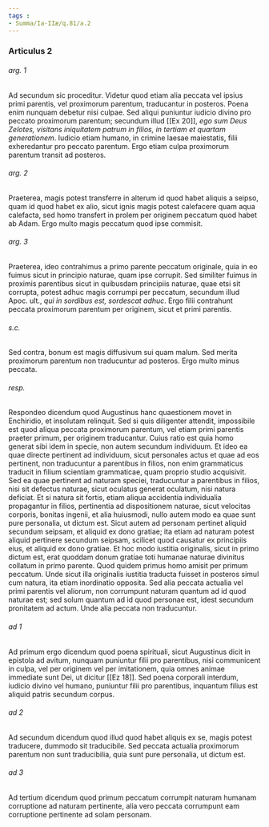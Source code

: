 ```yaml
---
tags : 
- Summa/Ia-IIæ/q.81/a.2
---
```


### Articulus 2

###### arg. 1
Ad secundum sic proceditur. Videtur quod etiam alia peccata vel ipsius primi parentis, vel proximorum parentum, traducantur in posteros. Poena enim nunquam debetur nisi culpae. Sed aliqui puniuntur iudicio divino pro peccato proximorum parentum; secundum illud [[Ex 20]], *ego sum Deus Zelotes, visitans iniquitatem patrum in filios, in tertiam et quartam generationem*. Iudicio etiam humano, in crimine laesae maiestatis, filii exheredantur pro peccato parentum. Ergo etiam culpa proximorum parentum transit ad posteros.

###### arg. 2
Praeterea, magis potest transferre in alterum id quod habet aliquis a seipso, quam id quod habet ex alio, sicut ignis magis potest calefacere quam aqua calefacta, sed homo transfert in prolem per originem peccatum quod habet ab Adam. Ergo multo magis peccatum quod ipse commisit.

###### arg. 3
Praeterea, ideo contrahimus a primo parente peccatum originale, quia in eo fuimus sicut in principio naturae, quam ipse corrupit. Sed similiter fuimus in proximis parentibus sicut in quibusdam principiis naturae, quae etsi sit corrupta, potest adhuc magis corrumpi per peccatum, secundum illud Apoc. ult., *qui in sordibus est, sordescat adhuc*. Ergo filii contrahunt peccata proximorum parentum per originem, sicut et primi parentis.

###### s.c.
Sed contra, bonum est magis diffusivum sui quam malum. Sed merita proximorum parentum non traducuntur ad posteros. Ergo multo minus peccata.

###### resp.
Respondeo dicendum quod Augustinus hanc quaestionem movet in Enchiridio, et insolutam relinquit. Sed si quis diligenter attendit, impossibile est quod aliqua peccata proximorum parentum, vel etiam primi parentis praeter primum, per originem traducantur. Cuius ratio est quia homo generat sibi idem in specie, non autem secundum individuum. Et ideo ea quae directe pertinent ad individuum, sicut personales actus et quae ad eos pertinent, non traducuntur a parentibus in filios, non enim grammaticus traducit in filium scientiam grammaticae, quam proprio studio acquisivit. Sed ea quae pertinent ad naturam speciei, traducuntur a parentibus in filios, nisi sit defectus naturae, sicut oculatus generat oculatum, nisi natura deficiat. Et si natura sit fortis, etiam aliqua accidentia individualia propagantur in filios, pertinentia ad dispositionem naturae, sicut velocitas corporis, bonitas ingenii, et alia huiusmodi, nullo autem modo ea quae sunt pure personalia, ut dictum est. Sicut autem ad personam pertinet aliquid secundum seipsam, et aliquid ex dono gratiae; ita etiam ad naturam potest aliquid pertinere secundum seipsam, scilicet quod causatur ex principiis eius, et aliquid ex dono gratiae. Et hoc modo iustitia originalis, sicut in primo dictum est, erat quoddam donum gratiae toti humanae naturae divinitus collatum in primo parente. Quod quidem primus homo amisit per primum peccatum. Unde sicut illa originalis iustitia traducta fuisset in posteros simul cum natura, ita etiam inordinatio opposita. Sed alia peccata actualia vel primi parentis vel aliorum, non corrumpunt naturam quantum ad id quod naturae est; sed solum quantum ad id quod personae est, idest secundum pronitatem ad actum. Unde alia peccata non traducuntur.

###### ad 1
Ad primum ergo dicendum quod poena spirituali, sicut Augustinus dicit in epistola ad avitum, nunquam puniuntur filii pro parentibus, nisi communicent in culpa, vel per originem vel per imitationem, quia omnes animae immediate sunt Dei, ut dicitur [[Ez 18]]. Sed poena corporali interdum, iudicio divino vel humano, puniuntur filii pro parentibus, inquantum filius est aliquid patris secundum corpus.

###### ad 2
Ad secundum dicendum quod illud quod habet aliquis ex se, magis potest traducere, dummodo sit traducibile. Sed peccata actualia proximorum parentum non sunt traducibilia, quia sunt pure personalia, ut dictum est.

###### ad 3
Ad tertium dicendum quod primum peccatum corrumpit naturam humanam corruptione ad naturam pertinente, alia vero peccata corrumpunt eam corruptione pertinente ad solam personam.

